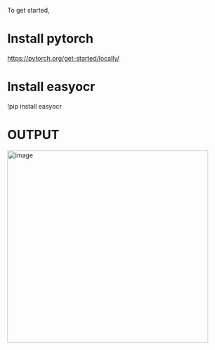 To get started, 
# Install pytorch
https://pytorch.org/get-started/locally/
# Install easyocr 
!pip install easyocr

# OUTPUT
<img width="457" height="436" alt="image" src="https://github.com/user-attachments/assets/51b04373-cf35-4a9c-8f97-dcbb7f0f543f" />
